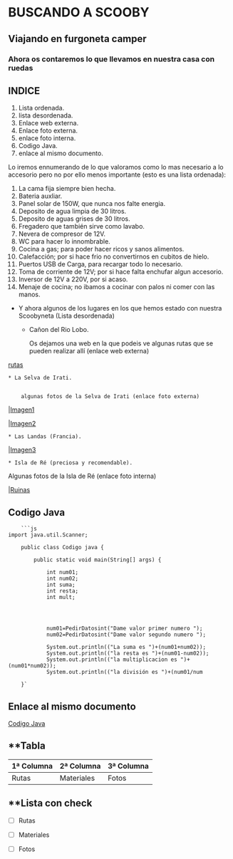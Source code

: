 # **BUSCANDO A SCOOBY**
## **Viajando en furgoneta camper**
### **Ahora os contaremos lo que llevamos en nuestra casa con ruedas**

## **INDICE**

1. Lista ordenada.
2. lista desordenada.
3. Enlace web externa.
4. Enlace foto externa.
5. enlace foto interna.
6. Codigo Java.
7. enlace al mismo documento.


Lo iremos ennumerando de lo que valoramos como lo mas necesario a lo accesorio
pero no por ello menos importante (esto es una lista ordenada):

1. La cama fija siempre bien hecha.
2. Bateria auxliar.
3. Panel solar de 150W, que nunca nos falte energia.
4. Deposito de agua limpia de 30 litros.
5. Deposito de aguas grises de 30 litros.
6. Fregadero que también sirve como lavabo.
7. Nevera de compresor de 12V.
8. WC para hacer lo innombrable.
9. Cocina a gas; para poder hacer ricos y sanos alimentos.
10. Calefacción; por si hace frio no convertirnos en cubitos de hielo.
11. Puertos USB de Carga, para recargar todo lo necesario.
12. Toma de corriente de 12V; por si hace falta enchufar algun accesorio.
13. Inversor de 12V a 220V, por si acaso.
14. Menaje de cocina; no ibamos a cocinar con palos ni comer con las manos.

* Y ahora algunos de los lugares en los que hemos estado con nuestra Scoobyneta (Lista desordenada)

    * Cañon del Rio Lobo.

        Os dejamos una web en la que podeis ve algunas rutas que se pueden realizar allí (enlace web externa)

[rutas](https://www.xn--caondelriolobos-zqb.com/rutas-senderismo.html)


    * La Selva de Irati.


        algunas fotos de la Selva de Irati (enlace foto externa)

|[Imagen1](https://selvadeirati.es/wp-content/uploads/2021/04/alrededores-gorbeia.jpg) 

|[Imagen2](https://media.traveler.es/photos/6137793ecb06ad0f20e1335d/master/pass/102755.jpg)


    * Las Landas (Francia).


|[Imagen3](https://www.landas-vacaciones.com/wp-content/uploads/sites/4/2019/02/littoral-vue-aerienne-drone-asebastien_chebassier.jpg) 



    * Isla de Ré (preciosa y recomendable).

Algunas fotos de la Isla de Ré (enlace foto interna)

|[Ruinas](https://github.com/minguiitox/ENTORNOS-ACT-4.1/blob/master/17_ISLA_DE_RE%20(16).jpg)

## __**Codigo Java**__
        ```js
    import java.util.Scanner;

        public class Codigo java {

	        public static void main(String[] args) {

                int num01;
                int num02;
                int suma;
                int resta;
                int mult;




                num01=PedirDatosint("Dame valor primer numero ");
                num02=PedirDatosint("Dame valor segundo numero ");

                System.out.println(("La suma es ")+(num01+num02));
                System.out.println(("la resta es ")+(num01-num02));
                System.out.println(("la multiplicacion es ")+(num01*num02));
                System.out.println(("la división es ")+(num01/num

        }`

## **Enlace al mismo documento**

[Codigo Java](EN_BUSCA_DE_SCOOBY.md#codigo-java)

## **Tabla

| 1ª Columna | 2ª Columna | 3ª Columna |
| -- | -- | -- |
| Rutas | Materiales | Fotos |

## **Lista con check

- [ ] Rutas
- [ ] Materiales
- [ ] Fotos





